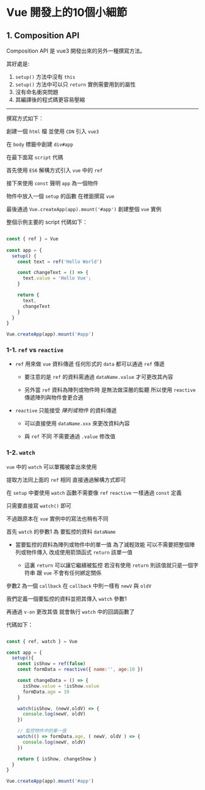 # Vue 開發上的10個小細節

## 1. Composition API

Composition API 是 vue3 開發出來的另外一種撰寫方法。

其好處是: 

  1. `setup()` 方法中沒有 `this`
  2. `setup()` 方法中可以只 `return` 實例需要用到的屬性
  3. 沒有命名衝突問題
  4. 其編譯後的程式碼更容易壓縮

---

撰寫方式如下：

創建一個 `html` 檔 並使用 `CDN` 引入 `vue3`

在 `body` 標籤中創建 `div#app` 

在最下面寫 `script` 代碼

首先使用 `ES6` 解構方式引入 `vue` 中的 `ref`

接下來使用 `const` 聲明 `app` 為一個物件

物件中放入一個 `setup` 的函數 在裡面撰寫 `vue`

最後通過 `Vue.createApp(app).mount('#app')` 創建整個 `vue` 實例

整個示例主要的 script 代碼如下：

```js

const { ref } = Vue
  
const app = {
  setup() {
    const text = ref('Hello World')

    const changeText = () => {
      text.value = 'Hello Vue';
    }

    return {
      text,
      changeText
    }
  }
}

Vue.createApp(app).mount('#app')

```

### 1-1. `ref` vs `reactive`

* `ref` 用來做 `vue` 資料傳遞 任何形式的 `data` 都可以通過 `ref` 傳遞

  - 要注意的是 `ref` 的資料需通過 `dataName.value` 才可更改其內容

  - 另外當 `ref` 資料為陣列或物件時 是無法做深層的監聽 所以使用 `reactive` 傳遞陣列與物件會更合適

* `reactive` 只能接受 _陣列或物件_ 的資料傳遞

  - 可以直接使用 `dataName.xxx` 來更改資料內容

  - 與 `ref` 不同 不需要通過 `.value` 修改值

### 1-2. `watch`

`vue` 中的 `watch` 可以單獨被拿出來使用

提取方法同上面的 `ref` 相同 直接通過解構方式即可

在 `setup` 中要使用 `watch` 函數不需要像 `ref` `reactive` 一樣通過 `const` 定義

只需要直接寫 `watch()` 即可

不過跟原本在 `vue` 實例中的寫法也稍有不同

首先 `watch` 的參數1 為 要監控的資料 `dataName`

  * 當要監控的資料為陣列或物件中的單一值 為了減輕效能 
  可以不需要把整個陣列或物件傳入 改成使用箭頭函式 `return` 該單一值
  
    - 這裏 `return` 可以讓它繼續被監控 
    若沒有使用 `return` 則該值就只是一個字符串 跟 `vue` 不會有任何綁定關係

參數2 為一個 `callback` 在 `callback` 中則一樣有 `newV` 與 `oldV`

我們定義一個要監控的資料並把其傳入 `watch` 參數1

再通過 `v-on` 更改其值 就會執行 `watch` 中的回調函數了

代碼如下：

```js

const { ref, watch } = Vue

const app = {
  setup(){
    const isShow = ref(false)
    const formData = reactive({ name:'', age:10 })

    const changeData = () => {
      isShow.value = !isShow.value
      formData.age = 19
    }

    watch(isShow, (newV,oldV) => {
      console.log(newV, oldV)
    })

    // 監控物件中的單一值
    watch(() => formData.age, ( newV, oldV ) => {
      console.log(newV, oldV)
    })

    return { isShow, changeShow }
  }
}

Vue.createApp(app).mount('#app')

```